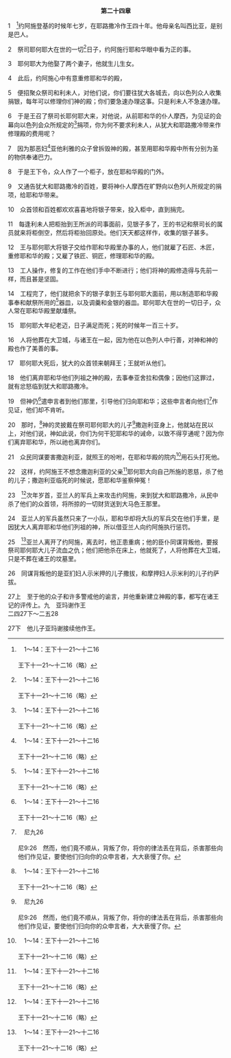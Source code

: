 <p style="text-align:center;font-weight:bold;">第二十四章</p>

1　[^a]约阿施登基的时候年七岁，在耶路撒冷作王四十年。他母亲名叫西比亚，是别是巴人。

[^a]:　1～14：王下十一21～十二16<br><br>王下十一21～十二16（略）

2　祭司耶何耶大在世的一切[^a]日子，约阿施行耶和华眼中看为正的事。

[^a]:　参代下二六5<br><br>代下26:5　通晓神异象的撒迦利亚在世的日子，乌西雅定意寻求神；他寻求耶和华，神就使他亨通。

3　耶何耶大为他娶了两个妻子，他就生儿生女。

4　此后，约阿施心中有意重修耶和华的殿，

5　便招聚众祭司和利未人，对他们说，你们要往犹大各城去，向以色列众人收集捐银，每年可以修理你们神的殿；你们要急速办理这事。只是利未人不急速办理。

6　于是王召了祭司长耶何耶大来，对他说，从前耶和华的仆人摩西，为见证的会幕向以色列会众所规定的[^a]捐项，你为何不要求利未人，从犹大和耶路撒冷带来作修理殿的费用呢？

[^a]:　出三十12～16<br><br>出30:12　你要按以色列人被数点的，计算总数；你数点的时候，他们各人要为自己把赎价给耶和华，免得数的时候，在他们中间有灾殃。<br><br>出30:13　凡被数点的，每人要按圣所的舍客勒（一舍客勒是二十季拉），交银子半舍客勒；这半舍客勒是献给耶和华的举祭。<br><br>出30:14　凡被数点的，自二十岁以上的人，要将这举祭献给耶和华。<br><br>出30:15　你们为自己遮罪，将举祭献给耶和华的时候，富足的不可多交，贫穷的也不可少交，各人要交半舍客勒。<br><br>出30:16　你要从以色列人收这遮罪银，作为会幕事奉之用，可以在耶和华面前为以色列人作记念，为他们遮罪。

7　因为那恶妇[^a]亚他利雅的众子曾拆毁神的殿，甚至用耶和华殿中所有分别为圣的物供奉诸巴力。

[^a]:　王下八26；十一1；代下二二10<br><br>王下8:26　他登基的时候年二十二岁，在耶路撒冷作王一年。他母亲名叫亚他利雅，是以色列王暗利的孙女。<br><br>王下11:1　亚哈谢的母亲亚他利雅见她儿子死了，就起来剿灭王室所有的后裔。<br><br>代下22:10　亚哈谢的母亲亚他利雅见她儿子死了，就起来剿灭犹大王室所有的后裔。

8　于是王下令，众人作了一个柜子，放在耶和华殿的门外。

9　又通告犹大和耶路撒冷的百姓，要将神仆人摩西在旷野向以色列人所规定的捐项，给耶和华带来。

10　众首领和百姓都欢欢喜喜地将银子带来，投入柜中，直到捐完。

11　每逢利未人把柜抬到王所派的司事面前，见银子多了，王的书记和祭司长的属员就来将柜倒空，然后将柜抬回原处。他们天天都这样作，收集的银子甚多。

12　王与耶何耶大将银子交给作耶和华殿里办事的人，他们就雇了石匠、木匠，重修耶和华的殿；又雇了铁匠、铜匠，修理耶和华的殿。

13　工人操作，修复的工作在他们手中不断进行；他们将神的殿修造得与先前一样，而且甚是坚固。

14　工程完了，他们就把余下的银子拿到王与耶何耶大面前，用以制造耶和华殿事奉和献祭所用的[^a]器皿，以及调羹和金银的器皿。耶何耶大在世的一切日子，众人常在耶和华殿里献燔祭。

[^a]:　王下十二13<br><br>王下12:13　但那奉到耶和华殿的银子，没有用以作耶和华殿里的银杯、灯剪、碗、号，或任何金银器皿；

15　耶何耶大年纪老迈，日子满足而死；死的时候年一百三十岁。

16　人将他葬在大卫城，与诸王在一起，因为他在以色列人中行善，对神和神的殿也作了美善的事。

17　耶何耶大死后，犹大的众首领来朝拜王；王就听从他们。

18　他们离弃耶和华他们列祖之神的殿，去事奉亚舍拉和偶像；因他们这罪过，就有忿怒临到犹大和耶路撒冷。

19　但神仍[^a]遣申言者到他们那里，引导他们归向耶和华；这些申言者向他们[^b]作见证，他们却不肯听。

[^a]:　代下三六15；耶二五4；参太二三34；路十一49<br><br>代下36:15　耶和华他们列祖的神因为爱惜自己的民和自己的居所，时常差遣使者去警戒他们。<br><br>耶25:4　耶和华也从早起来，差遣祂的仆人众申言者到你们这里来，只是你们没有听从，也没有侧耳而听；<br><br>太23:34　所以，我差遣申言者和智慧人并经学家到你们这里来，有的你们要杀害，要钉十字架，有的你们要在你们的会堂里鞭打，从这城追逼到那城；<br><br>路11:49　所以神的智慧曾说，我要差遣申言者和使徒到他们那里去，有的他们要杀害，有的他们要逼迫，

[^b]:　尼九26<br><br>尼9:26　然而，他们竟不顺从，背叛了你，将你的律法丢在背后，杀害那些向他们作见证，要使他们归向你的众申言者，大大亵慢了你。

20　那时，[^a]神的灵披戴在祭司耶何耶大的儿子[^b]撒迦利亚身上，他就站在民以上，对他们说，神如此说，你们为何干犯耶和华的诫命，以致不得亨通呢？因为你们离弃耶和华，所以祂也离弃你们。

[^a]:　撒上十10；十一6；代上十二18；代下十五1；二十14<br><br>撒上10:10　扫罗到了那山，有一班申言者遇见他，神的灵冲击他，他就在他们中间申言。<br><br>撒上11:6　扫罗听见这些话，神的灵冲击他，他就大大发怒。<br><br>代上12:18　那时神的灵临到那三十个勇士的首领亚玛撒，他就说，大卫啊，我们是归于你的；耶西的儿子啊，我们在你这边。愿你平平安安，愿帮助你的也都平安；因为你的神帮助你。大卫就收留他们，立他们作带队的首领。<br><br>代下15:1　神的灵临到俄德的儿子亚撒利雅。<br><br>代下20:14　那时，耶和华的灵在会中临到利未人亚萨的子孙，玛探雅的玄孙，耶利的曾孙，比拿雅的孙子，撒迦利雅的儿子雅哈悉；

[^b]:　太二三35；路十一51<br><br>太23:35　叫世上所流一切的义血，都归到你们身上，从义人亚伯的血起，直到你们在殿和坛中间，所杀巴拉加的儿子撒迦利亚的血为止。<br><br>路11:51　就是从亚伯的血起，直到被灭在坛和殿中间撒迦利亚的血为止；我实在告诉你们，这都要向这世代追讨。

21　众民同谋要害撒迦利亚，就照王的吩咐，在耶和华殿的院内[^a]用石头打死他。

[^a]:　太二一35；二三37；来十一37<br><br>太21:35　园户拿住他的奴仆，打了一个，杀了一个，用石头打死一个。<br><br>太23:37　耶路撒冷啊，耶路撒冷啊，你常杀害申言者，又用石头打死那奉差遣到你这里来的。我多次愿意聚集你的儿女，好像母鸡把小鸡聚集在翅膀底下，只是你们不愿意。<br><br>来11:37　他们被石头打死，被锯锯死，受到试探，被刀杀死；披着绵羊山羊的皮各处奔走，受穷乏，受患难，受苦害；

22　这样，约阿施王不想念撒迦利亚的父亲[^a]耶何耶大向自己所施的恩慈，杀了他的儿子；撒迦利亚临死的时候说，愿耶和华鉴察伸冤！

[^a]:　王下十一4～8；代下二三1～7<br><br>王下11:4　第七年，耶何耶大打发人把迦利人和护卫兵的众百夫长带来，领他们进了耶和华的殿，到他那里。他与他们立约，使他们在耶和华殿里起誓，又将王的儿子指给他们看，<br><br>王下11:5　吩咐他们说，你们当这样行：凡安息日进班的，三分之一要看守王宫，<br><br>王下11:6　三分之一要在苏珥门，三分之一要在护卫兵院的后门。你们要看守王宫，拦阻闲人。<br><br>王下11:7　你们所有在安息日出班的，三分之二要看守耶和华的殿，护卫王；<br><br>王下11:8　各人手拿兵器，四面围护王。凡擅入你们班次的，必被处死；王出入的时候，你们当跟随他。<br><br>代下23:1　第七年，耶何耶大奋勇自强，将耶罗罕的儿子亚撒利雅、约哈难的儿子以实玛利、俄备得的儿子亚撒利雅、亚大雅的儿子玛西雅、细基利的儿子以利沙法这几个百夫长召来与自己立约。<br><br>代下23:2　他们走遍犹大，从犹大各城招聚利未人和以色列宗族的首领到耶路撒冷来。<br><br>代下23:3　全会众在神殿里与王立约。耶何耶大对他们说，看哪，王的儿子必当作王，正如耶和华指着大卫子孙所说的。<br><br>代下23:4　你们当这样行：你们祭司和利未人中，凡安息日进班的，三分之一要把守各门，<br><br>代下23:5　三分之一要在王宫，三分之一要在基址门；众百姓要在耶和华殿的院内。<br><br>代下23:6　除了祭司和供职的利未人之外，不准任何人进耶和华的殿；唯独他们可以进去，因为他们是圣别的；众百姓要遵守耶和华所吩咐的。<br><br>代下23:7　利未人要手中各拿兵器，四面围护王；凡擅入殿宇的，必被处死；王出入的时候，你们当跟随他。

23　[^a]次年岁首，亚兰人的军兵上来攻击约阿施，来到犹大和耶路撒冷，从民中杀了他们的众首领，将所掠的一切财货送到大马色王那里。

[^a]:　23～24：王下十二17～18<br><br>王下12:17　那时，亚兰王哈薛上来攻打迦特，攻取了；哈薛就定意上来攻打耶路撒冷。<br><br>王下12:18　犹大王约阿施将一切分别为圣的物，就是他列祖犹大王约沙法、约兰、亚哈谢所分别为圣的物，和自己所分别为圣的物，并耶和华殿与王宫府库里所有的金子，都送给亚兰王哈薛；哈薛就从耶路撒冷退去了。

24　亚兰人的军兵虽然只来了一小队，耶和华却将大队的军兵交在他们手里，是因犹大人离弃耶和华他们列祖的神，所以借亚兰人向约阿施执行惩罚。

25　[^a]亚兰人离开了约阿施，离去时，他正患重病；他的臣仆同谋背叛他，要报祭司耶何耶大儿子流血之仇；他们把他杀在床上，他就死了，人将他葬在大卫城，只是不葬在诸王的坟墓里。

[^a]:　25～27：王下十二20～21<br><br>王下12:20　约阿施的臣仆起来，同谋背叛，在下到悉拉路上的米罗宫里击杀他。<br><br>王下12:21　乃是他的臣仆示米押的儿子约撒甲和朔默的儿子约萨拔击杀他，他就死了。众人将他葬在大卫城，与他的列祖葬在一起。他儿子亚玛谢接续他作王。

26　同谋背叛他的是亚扪妇人示米押的儿子撒拔，和摩押妇人示米利的儿子约萨拔。

27上　至于他的众子和许多警戒他的谕言，并他重新建立神殿的事，都写在诸王记的评传上。九　亚玛谢作王<br>二四27下～二五28

27下　他儿子亚玛谢接续他作王。
